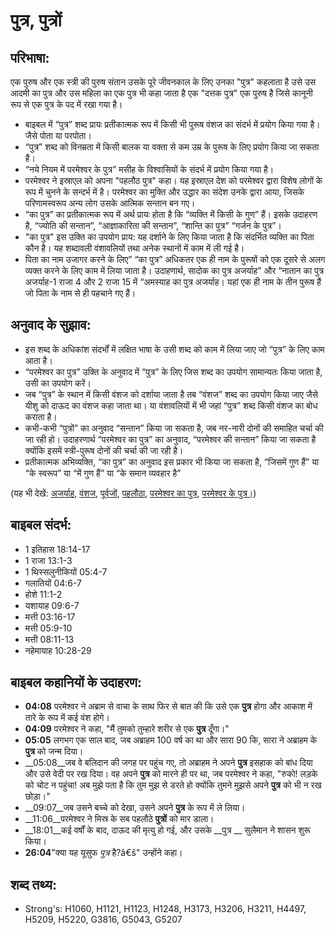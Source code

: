 # पुत्र, पुत्रों #

## परिभाषा: ##

एक पुरुष और एक स्त्री की पुरुष संतान उसके पूरे जीवनकाल के लिए उनका "पुत्र" कहलाता है उसे उस आदमी का पुत्र और उस महिला का एक पुत्र भी कहा जाता है एक "दत्तक पुत्र" एक पुरुष है जिसे कानूनी रूप से एक पुत्र के पद में रखा गया है।

* बाइबल में “पुत्र” शब्द प्रायः प्रतीकात्मक रूप में किसी भी पुरूष वंशज का संदर्भ में प्रयोग किया गया है। जैसे पोता या परपोता।
* “पुत्र” शब्द को विनम्रता में किसी बालक या वक्ता से कम उम्र के पुरूष के लिए प्रयोग किया जा सकता है।
* “नये नियम में परमेश्वर के पुत्र” मसीह के विश्वासियों के संदर्भ में प्रयोग किया गया है।
* परमेश्वर ने इस्राएल को अपना "पहलौठ पुत्र" कहा। यह इस्राएल देश को परमेश्वर द्वारा विशेष लोगों के रूप में चुनने के सन्दर्भ में है। परमेश्वर का मुक्ति और उद्धार का संदेश उनके द्वारा आया, जिसके परिणामस्वरूप अन्य लोग उसके आत्मिक सन्तान बन गए।
* “का पुत्र” का प्रतीकात्मक रूप में अर्थ प्रायः होता है कि “व्यक्ति में किसी के गुण” हैं। इसके उदाहरण है, “ज्योति की सन्तान”, “आज्ञाकारिता की सन्तान”, “शान्ति का पुत्र” “गर्जन के पुत्र”।
* "का पुत्र" इस उक्ति का उपयोग प्राय: यह दर्शाने के लिए किया जाता है कि संदर्भित व्यक्ति का पिता कौन है। यह शब्दावली वंशावलियों तथा अनेक स्थानों में काम में ली गई है।
* पिता का नाम उजागर करने के लिए” “का पुत्र” अधिकतर एक ही नाम के पुरूषों को एक दूसरे से अलग व्यक्त करने के लिए काम में लिया जाता है। उदाहणार्थ, सादोक का पुत्र अजर्याह” और “नातान का पुत्र अजर्याह-1 राजा 4 और 2 राजा 15 में “अमस्याह का पुत्र अजर्याह। यहां एक ही नाम के तीन पुरूष हैं जो पिता के नाम से ही पहचाने गए हैं।

## अनुवाद के सुझाव: ##

* इस शब्द के अधिकांश संदर्भों में लक्षित भाषा के उसी शब्द को काम में लिया जाए जो “पुत्र” के लिए काम आता है।
* “परमेश्वर का पुत्र” उक्ति के अनुवाद में “पुत्र” के लिए जिस शब्द का उपयोग सामान्यतः किया जाता है, उसी का उपयोग करें।
* जब “पुत्र” के स्थान में किसी वंशज को दर्शाया जाता है तब “वंशज” शब्द का उपयोग किया जाए जैसे यीशु को दाऊद का वंशज कहा जाता था। या वंशावलियों में भी जहां “पुत्र” शब्द किसी वंशज का बोध कराता है।
* कभी-कभी “पुत्रों” का अनुवाद “सन्तान” किया जा सकता है, जब नर-नारी दोनों की समाहित चर्चा की जा रही हो। उदाहरणार्थ “परमेश्वर का पुत्र” का अनुवाद, “परमेश्वर की सन्तान” किया जा सकता है क्योंकि इसमें स्त्री-पुरूष दोनों की चर्चा की जा रही है।
* प्रतीकात्मक अभिव्यक्ति, “का पुत्र” का अनुवाद इस प्रकार भी किया जा सकता है, “जिसमें गुण हैं” या “के स्वरूप” या “में गुण हैं” या “के समान व्यवहार है” 

(यह भी देखें: [अजर्याह](../azariah.md), [वंशज](../descendant.md), [पूर्वजों](../father.md), [पहलौठा](../firstborn.md), [परमेश्वर का पुत्र](../sonofgod.md), [परमेश्वर के पुत्र।](../sonsofgod.md))

## बाइबल संदर्भ: ##

* 1 इतिहास 18:14-17
* 1 राजा 13:1-3
* 1 थिस्सलुनीकियों 05:4-7
* गलातियों 04:6-7
* होशे 11:1-2
* यशायाह 09:6-7
* मत्ती 03:16-17
* मत्ती 05:9-10
* मत्ती 08:11-13
* नहेमायाह 10:28-29

## बाइबल कहानियों के उदाहरण: ##

* __04:08__ परमेश्वर ने अब्राम से वाचा के साथ फिर से बात की कि उसे एक __पुत्र__ होगा और आकाश में तारे के रूप में कई वंश होगे।
* __04:09__ परमेश्वर ने कहा, "मैं तुमको तुम्हारे शरीर से एक __पुत्र__ दूँगा।"
* __05:05__ लगभग एक साल बाद, जब अब्राहम 100 वर्ष का था और सारा 90 कि, सारा ने अब्राहम के __पुत्र__ को जन्म दिया।
* __05:08__जब वे बलिदान की जगह पर पहुंच गए, तो अब्राहम ने अपने __पुत्र__ इसहाक को बांध दिया और उसे वेदी पर रख दिया। वह अपने __पुत्र__ को मारने ही पर था, जब परमेश्वर ने कहा, "रुको! लड़के को चोट न पहुंचा! अब मुझे पता है कि तुम मुझ से  डरते हो क्योंकि तुमने मुझसे अपने __पुत्र__ को भी न रख छोड़ा।"
* __09:07__जब उसने बच्चे को देखा, उसने अपने __पुत्र__ के रूप में ले लिया।
* __11:06__परमेश्वर ने मिस्र के सब पहलौठे __पुत्रों__ को मार डाला।
* __18:01__कई वर्षों के बाद, दाऊद की मृत्यु हो गई, और उसके __पुत्र __ सुलैमान ने शासन शुरू किया।
* __26:04__"क्या यह यूसुफ _पुत्र_ है?â€š" उन्होंने कहा।

## शब्द तथ्य: ##

* Strong's: H1060, H1121, H1123, H1248, H3173, H3206, H3211, H4497, H5209, H5220, G3816, G5043, G5207
